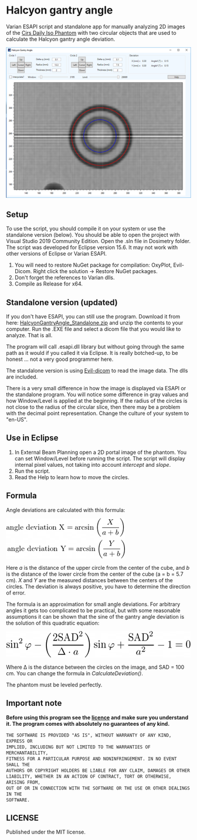 # Halcyon gantry angle
Varian ESAPI script and standalone app for manually analyzing 2D images of the [Cirs Daily Iso Phantom](https://www.cirsinc.com/products/radiation-therapy/daily-iso-phantom/) with two circular objects that are used to calculate the Halcyon gantry angle deviation.

![image](image.png)

## Setup

To use the script, you should compile it on your system or use the standalone version (below). You should be able to open the project with Visual Studio 2019 Community Edition. Open the .sln file in Dosimetry folder. 
The script was developed for Eclipse version 15.6. It may not work with other versions of Eclipse or Varian ESAPI.

1. You will need to restore NuGet package for compilation: OxyPlot, Evil-Dicom. Right click the solution -> Restore NuGet packages.
2. Don't forget the references to Varian dlls.
3. Compile as Release for x64.

## Standalone version (updated)

If you don't have ESAPI, you can still use the program. Download it from here: [HalcyonGantryAngle_Standalone.zip](https://github.com/brjdenis/VarianESAPI-HalcyonGantryAngle/releases/download/v1/HalcyonGantryAngle_Standalone.zip) and unzip the contents to your computer. Run the .EXE file and select a dicom file that you would like to analyze. That is all. 

The program will call .esapi.dll library but without going through the same path as it would if you called it via Eclipse. It is really botched-up, to be honest ... not a very good programmer here.

The standalone version is using [Evil-dicom](https://github.com/rexcardan/Evil-DICOM) to read the image data. The dlls are included.

There is a very small difference in how the image is displayed via ESAPI or the standalone program. You will notice some difference in gray values and how Window/Level is applied at the beginning. If the radius of the circles is not close to the radius of the circular slice, then there may be a problem with the decimal point representation. Change the culture of your system to "en-US".

## Use in Eclipse

1. In External Beam Planning open a 2D portal image of the phantom. You can set Window/Level before running the script. The script will display internal pixel values, not taking into account *intercept* and *slope*.
2. Run the script.
3. Read the Help to learn how to move the circles.

## Formula

Angle deviations are calculated with this formula:

![image](imageeq.png)

Here *a* is the distance of the upper circle from the center of the cube, and *b* is the distance of the lower circle from the center of the cube (a = b = 5.7 cm). *X* and *Y* are the measured distances between the centers of the circles. The deviation is always positive, you have to determine the direction of error. 

The formula is an approximation for small angle deviations. For arbitrary angles it gets too complicated to be practical, but with some reasonable assumptions it can be shown that the sine of the gantry angle deviation is the solution of this quadratic equation:

![image](imageeq2.png)

Where &Delta; is the distance between the circles on the image, and SAD = 100 cm. You can change the formula in *CalculateDeviation()*.

The phantom must be leveled perfectly. 

## Important note

**Before using this program see the [licence](https://github.com/brjdenis/VarianESAPI-HalcyonGantryAngle/blob/master/LICENSE) and make sure you understand it. The program comes with absolutely no guarantees of any kind.**

```
THE SOFTWARE IS PROVIDED "AS IS", WITHOUT WARRANTY OF ANY KIND, EXPRESS OR
IMPLIED, INCLUDING BUT NOT LIMITED TO THE WARRANTIES OF MERCHANTABILITY,
FITNESS FOR A PARTICULAR PURPOSE AND NONINFRINGEMENT. IN NO EVENT SHALL THE
AUTHORS OR COPYRIGHT HOLDERS BE LIABLE FOR ANY CLAIM, DAMAGES OR OTHER
LIABILITY, WHETHER IN AN ACTION OF CONTRACT, TORT OR OTHERWISE, ARISING FROM,
OUT OF OR IN CONNECTION WITH THE SOFTWARE OR THE USE OR OTHER DEALINGS IN THE
SOFTWARE.
```


## LICENSE

Published under the MIT license. 